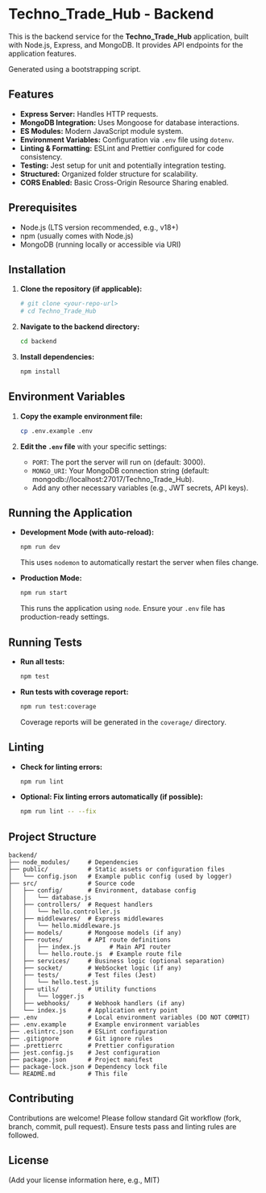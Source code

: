 # Techno_Trade_Hub - Backend

This is the backend service for the **Techno_Trade_Hub** application, built with Node.js, Express, and MongoDB. It provides API endpoints for the application features.

Generated using a bootstrapping script.

## Features

* **Express Server:** Handles HTTP requests.
* **MongoDB Integration:** Uses Mongoose for database interactions.
* **ES Modules:** Modern JavaScript module system.
* **Environment Variables:** Configuration via `.env` file using `dotenv`.
* **Linting & Formatting:** ESLint and Prettier configured for code consistency.
* **Testing:** Jest setup for unit and potentially integration testing.
* **Structured:** Organized folder structure for scalability.
* **CORS Enabled:** Basic Cross-Origin Resource Sharing enabled.

## Prerequisites

* Node.js (LTS version recommended, e.g., v18+)
* npm (usually comes with Node.js)
* MongoDB (running locally or accessible via URI)

## Installation

1.  **Clone the repository (if applicable):**
    ```bash
    # git clone <your-repo-url>
    # cd Techno_Trade_Hub
    ```

2.  **Navigate to the backend directory:**
    ```bash
    cd backend
    ```

3.  **Install dependencies:**
    ```bash
    npm install
    ```

## Environment Variables

1.  **Copy the example environment file:**
    ```bash
    cp .env.example .env
    ```

2.  **Edit the `.env` file** with your specific settings:
    * `PORT`: The port the server will run on (default: 3000).
    * `MONGO_URI`: Your MongoDB connection string (default: mongodb://localhost:27017/Techno_Trade_Hub).
    * Add any other necessary variables (e.g., JWT secrets, API keys).

## Running the Application

* **Development Mode (with auto-reload):**
    ```bash
    npm run dev
    ```
    This uses `nodemon` to automatically restart the server when files change.

* **Production Mode:**
    ```bash
    npm run start
    ```
    This runs the application using `node`. Ensure your `.env` file has production-ready settings.

## Running Tests

* **Run all tests:**
    ```bash
    npm test
    ```

* **Run tests with coverage report:**
    ```bash
    npm run test:coverage
    ```
    Coverage reports will be generated in the `coverage/` directory.

## Linting

* **Check for linting errors:**
    ```bash
    npm run lint
    ```

* **Optional: Fix linting errors automatically (if possible):**
    ```bash
    npm run lint -- --fix
    ```

## Project Structure

```
backend/
├── node_modules/     # Dependencies
├── public/           # Static assets or configuration files
│   └── config.json   # Example public config (used by logger)
├── src/              # Source code
│   ├── config/       # Environment, database config
│   │   └── database.js
│   ├── controllers/  # Request handlers
│   │   └── hello.controller.js
│   ├── middlewares/  # Express middlewares
│   │   └── hello.middleware.js
│   ├── models/       # Mongoose models (if any)
│   ├── routes/       # API route definitions
│   │   ├── index.js        # Main API router
│   │   └── hello.route.js  # Example route file
│   ├── services/     # Business logic (optional separation)
│   ├── socket/       # WebSocket logic (if any)
│   ├── tests/        # Test files (Jest)
│   │   └── hello.test.js
│   ├── utils/        # Utility functions
│   │   └── logger.js
│   ├── webhooks/     # Webhook handlers (if any)
│   └── index.js      # Application entry point
├── .env              # Local environment variables (DO NOT COMMIT)
├── .env.example      # Example environment variables
├── .eslintrc.json    # ESLint configuration
├── .gitignore        # Git ignore rules
├── .prettierrc       # Prettier configuration
├── jest.config.js    # Jest configuration
├── package.json      # Project manifest
├── package-lock.json # Dependency lock file
└── README.md         # This file
```

## Contributing

Contributions are welcome! Please follow standard Git workflow (fork, branch, commit, pull request). Ensure tests pass and linting rules are followed.

## License

(Add your license information here, e.g., MIT)
